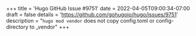 +++
title = 'Hugo GitHub Issue #9751'
date = 2022-04-05T09:00:34-07:00
draft = false
details = 'https://github.com/gohugoio/hugo/issues/9751'
description = "`hugo mod vendor` does not copy config.toml or config-directory to _vendor"
+++
